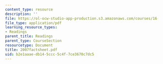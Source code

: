 ```yaml
---
content_type: resource
description: ''
file: https://ol-ocw-studio-app-production.s3.amazonaws.com/courses/16-423j-aerospace-biomedical-and-life-support-engineering-spring-2006/b2e1aaaedb145ccc5c4f7ce3670c7dc5_2007factsheet.pdf
file_type: application/pdf
learning_resource_types:
- Readings
parent_title: Readings
parent_type: CourseSection
resourcetype: Document
title: 2007factsheet.pdf
uid: b2e1aaae-db14-5ccc-5c4f-7ce3670c7dc5
---
```

